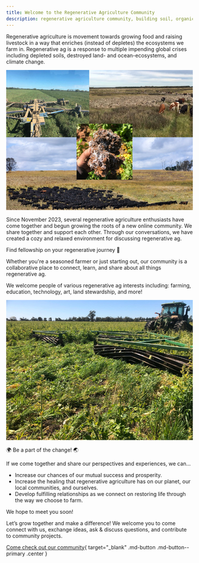 ```yaml
---
title: Welcome to the Regenerative Agriculture Community
description: regenerative agriculture community, building soil, organic matter and biodiversity, healthy and more productive soil, drought- and flood-resilience, decreased use of chemical inputs, clean air and water, enhanced wildlife habitat, soil carbon capture, combat climate change
---
```


Regenerative agriculture is movement towards growing food and raising livestock in a way that enriches (instead of depletes) the ecosystems we farm in. Regenerative ag is a response to multiple impending global crises including depleted soils, destroyed land- and ocean-ecosystems, and climate change.

<!-- TODO: host with github? -->
![Collage](assets/images/regenerative-collage-001.jpg)

Since November 2023, several regenerative agriculture enthusiasts have come together and begun growing the roots of a new online community. We share together and support each other. Through our conversations, we have created a cozy and relaxed environment for discussing regenerative ag.

<div class='highlight'>Find fellowship on your regenerative journey 💞</div>

Whether you're a seasoned farmer or just starting out, our community is a collaborative place to connect, learn, and share about all things regenerative ag.

We welcome people of various regenerative ag interests including: farming, education, technology, art, land stewardship, and more!

<!-- TODO: host with github? -->
![Roller crimping](assets/images/regenerative-field-001.jpg)

<div class='highlight'>🌍 Be a part of the change! 🌏</div>

If we come together and share our perspectives and experiences, we can&hellip;

- Increase our chances of our mutual success and prosperity.
- Increase the healing that regenerative agriculture has on our planet, our local communities, and ourselves.
- Develop fulfilling relationships as we connect on restoring life through the way we choose to farm.

<div class='highlight'>We hope to meet you soon!</div>

Let’s grow together and make a difference! We welcome you to come connect with us, exchange ideas, ask & discuss questions, and contribute to community projects.

[Come check out our community][Join]{ target="_blank" .md-button .md-button--primary .center }


[Join]: https://discord.com/invite/DNH834xXZg
